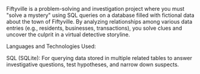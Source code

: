 Fiftyville is a problem-solving and investigation project where you must "solve a mystery" using SQL queries on a database filled with fictional data about the town of Fiftyville. By analyzing relationships among various data entries (e.g., residents, businesses, transactions), you solve clues and uncover the culprit in a virtual detective storyline.

Languages and Technologies Used:

SQL (SQLite): For querying data stored in multiple related tables to answer investigative questions, test hypotheses, and narrow down suspects.

